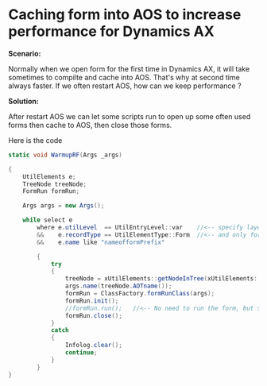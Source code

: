 # Caching form into AOS to increase performance for Dynamics AX


**Scenario:**

Normally when we open form for the first time in Dynamics AX, it will take sometimes to compilte and cache into AOS. That's why at second time always faster.
If we often restart AOS, how can we keep performance ?


**Solution:**

After restart AOS we can let some scripts run to open up some often used forms then cache to AOS, then close those forms.

Here is the code

```csharp
static void WarmupRF(Args _args)

{
    UtilElements e;
    TreeNode treeNode;
    FormRun formRun;

    Args args = new Args();

    while select e
        where e.utilLevel  == UtilEntryLevel::var    //<-- specify layer here
        &&    e.recordType == UtilElementType::Form  //<-- and only forms
        &&    e.name like "nameofformPrefix"

        {
            try
            {
                treeNode = xUtilElements::getNodeInTree(xUtilElements::parentElement(e));
                args.name(treeNode.AOTname());
                formRun = ClassFactory.formRunClass(args);
                formRun.init();
                //formRun.run();   //<-- No need to run the form, but sometimes it can load the data
                formRun.close();
            }
            catch
            {
                Infolog.clear();
                continue;
            }
        }
}
```

